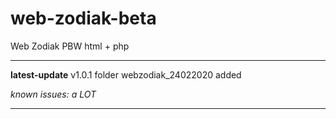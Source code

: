 # web-zodiak-beta
Web Zodiak PBW
html + php

_________________
**latest-update**
v1.0.1
folder webzodiak_24022020 added

*known issues:*
*a LOT*
_________________
